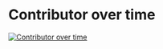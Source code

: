 # Contributor over time

[![Contributor over time](https://contributor-graph-api.apiseven.com/contributors-svg?chart=contributorOverTime&repo=ritz-js/ritz)](https://www.apiseven.com/en/contributor-graph?chart=contributorOverTime&repo=ritz-js/ritz)
